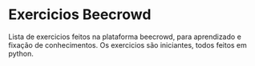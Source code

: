 # Exercicios Beecrowd
Lista de exercicios feitos na plataforma beecrowd, para aprendizado e fixação de conhecimentos.
Os exercicios são iniciantes, todos feitos em python.
